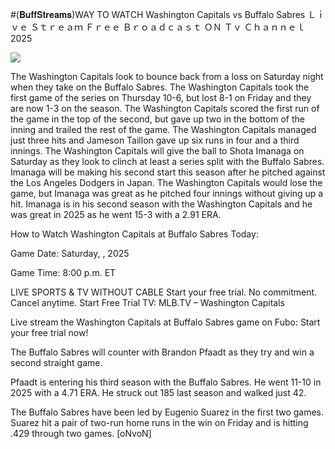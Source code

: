 #(𝐁𝐮𝐟𝐟𝐒𝐭𝐫𝐞𝐚𝐦𝐬)WAY TO WATCH Washington Capitals vs Buffalo Sabres Ｌｉｖｅ Ｓｔｒｅａｍ Ｆｒｅｅ Ｂｒｏａｄｃａｓｔ ＯＮ Ｔｖ Ｃｈａｎｎｅｌ  2025  
  
  
[![](https://i.imgur.com/qSNzIqt.png)](https://movie.rssnews.media/sNhXpjacc.php)  
  
The Washington Capitals look to bounce back from a loss on Saturday night when they take on the Buffalo Sabres. The Washington Capitals took the first game of the series on Thursday 10-6, but lost 8-1 on Friday and they are now 1-3 on the season. The Washington Capitals scored the first run of the game in the top of the second, but gave up two in the bottom of the inning and trailed the rest of the game. The Washington Capitals managed just three hits and Jameson Taillon gave up six runs in four and a third innings. The Washington Capitals will give the ball to Shota Imanaga on Saturday as they look to clinch at least a series split with the Buffalo Sabres. Imanaga will be making his second start this season after he pitched against the Los Angeles Dodgers in Japan. The Washington Capitals would lose the game, but Imanaga was great as he pitched four innings without giving up a hit. Imanaga is in his second season with the Washington Capitals and he was great in 2025 as he went 15-3 with a 2.91 ERA.

How to Watch Washington Capitals at Buffalo Sabres Today:

Game Date: Saturday, , 2025

Game Time: 8:00 p.m. ET

LIVE SPORTS & TV WITHOUT CABLE
Start your free trial. No commitment. Cancel anytime.
Start Free Trial
TV: MLB.TV – Washington Capitals

Live stream the Washington Capitals at Buffalo Sabres game on Fubo: Start your free trial now!

The Buffalo Sabres will counter with Brandon Pfaadt as they try and win a second straight game.

Pfaadt is entering his third season with the Buffalo Sabres. He went 11-10 in 2025 with a 4.71 ERA. He struck out 185 last season and walked just 42.

The Buffalo Sabres have been led by Eugenio Suarez in the first two games. Suarez hit a pair of two-run home runs in the win on Friday and is hitting .429 through two games. [oNvoN]